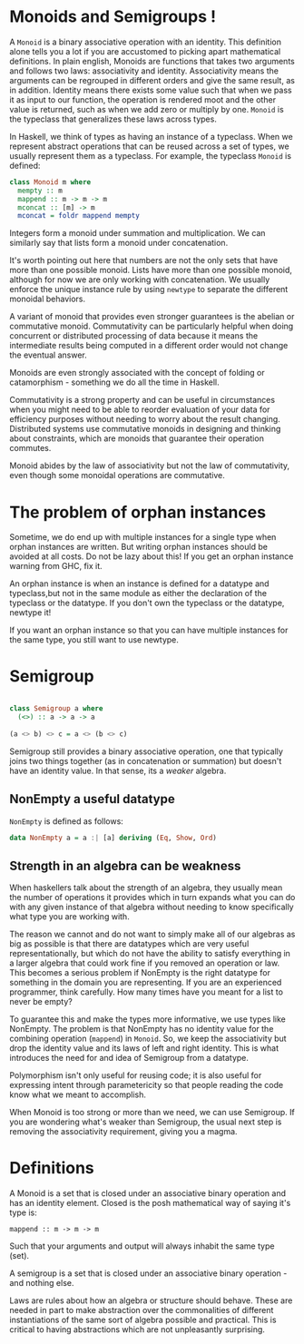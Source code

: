 # Monoids and Semigroups !

A `Monoid` is a binary associative operation with an identity. This definition
alone tells you a lot if you are accustomed to picking apart mathematical
definitions. In plain english, Monoids are functions that takes two arguments
and follows two laws: associativity and identity. Associativity means the
arguments can be regrouped in different orders and give the same result, as in
addition. Identity means there exists some value such that when we pass it as
input to our function, the operation is rendered moot and the other value is
returned, such as when we add zero or multiply by one. `Monoid` is the
typeclass that generalizes these laws across types.

In Haskell, we think of types as having an instance of a typeclass. When we
represent abstract operations that can be reused across a set of types, we
usually represent them as a typeclass. For example, the typeclass `Monoid` is 
defined:

```haskell
class Monoid m where
  mempty :: m
  mappend :: m -> m -> m
  mconcat :: [m] -> m
  mconcat = foldr mappend mempty
```

Integers form a monoid under summation and multiplication. We can similarly say
that lists form a monoid under concatenation.

It's worth pointing out here that numbers are not the only sets that have more
than one possible monoid. Lists have more than one possible monoid, although
for now we are only working with concatenation. We usually enforce the unique
instance rule by using `newtype` to separate the different monoidal behaviors.

A variant of monoid that provides even stronger guarantees is the abelian or
commutative monoid. Commutativity can be particularly helpful when doing
concurrent or distributed processing of data because it means the intermediate
results being computed in a different order would not change the eventual
answer.

Monoids are even strongly associated with the concept of folding or
catamorphism - something we do all the time in Haskell.

Commutativity is a strong property and can be useful in circumstances when you
might need to be able to reorder evaluation of your data for efficiency
purposes without needing to worry about the result changing. Distributed
systems use commutative monoids in designing and thinking about constraints,
which are monoids that guarantee their operation commutes.

Monoid abides by the law of associativity but not the law of commutativity,
even though some monoidal operations are commutative.

# The problem of orphan instances


Sometime, we do end up with multiple instances for a single type when orphan
instances are written. But writing orphan instances should be avoided at all
costs.
Do not be lazy about this! If you get an orphan instance warning from GHC, fix
it.

An orphan instance is when an instance is defined for a datatype and
typeclass,but not in the same module as either the declaration of the typeclass
or the datatype. If you don't own the typeclass or the datatype, newtype it!

If you want an orphan instance so that you can have multiple instances for the
same type, you still want to use newtype.

# Semigroup

```haskell

class Semigroup a where
  (<>) :: a -> a -> a
  
(a <> b) <> c = a <> (b <> c) 

```

Semigroup still provides a binary associative operation, one that typically
joins two things together (as in concatenation or summation) but doesn't have
an identity value. In that sense, its a _weaker_ algebra.

## NonEmpty a useful datatype

`NonEmpty` is defined as follows:

```haskell
data NonEmpty a = a :| [a] deriving (Eq, Show, Ord)
```

## Strength in an algebra can be weakness

When haskellers talk about the strength of an algebra, they usually mean the
number of operations it provides which in turn expands what you can do with any
given instance of that algebra without needing to know specifically what type
you are working with.

The reason we cannot and do not want to simply make all of our algebras as big
as possible is that there are datatypes which are very useful
representationally, but which do not have the ability to satisfy everything in
a larger algebra that could work fine if you removed an operation or law. This
becomes a serious problem if NonEmpty is the right datatype for something in
the domain you are representing. If you are an experienced programmer, think
carefully. How many times have you meant for a list to never be empty? 

To guarantee this and make the types more informative, we use types like
NonEmpty. The problem is that NonEmpty has no identity value for the combining
operation (`mappend`) in `Monoid`. So, we keep the associativity but drop the
identity value and its laws of left and right identity. This is what introduces
the need for and idea of Semigroup from a datatype.

Polymorphism isn't only useful for reusing code; it is also useful for
expressing intent through parametericity so that people reading the code know
what we meant to accomplish.

When Monoid is too strong or more than we need, we can use Semigroup. If you
are wondering what's weaker than Semigroup, the usual next step is removing the
associativity requirement, giving you a magma.

# Definitions

A Monoid is a set that is closed under an associative binary operation and has
an identity element. Closed is the posh mathematical way of saying it's type
is:

`mappend :: m -> m -> m`

Such that your arguments and output will always inhabit the same type (set).

A semigroup is a set that is closed under an associative binary operation - and
nothing else.

Laws are rules about how an algebra or structure should behave. These are
needed in part to make abstraction over the commonalities of different
instantiations of the same sort of algebra possible and practical. This is
critical to having abstractions which are not unpleasantly surprising.

